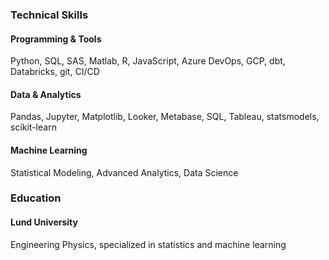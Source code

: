### Technical Skills
#### Programming & Tools
Python, SQL, SAS, Matlab, R, JavaScript, Azure DevOps, GCP, dbt, Databricks, git, CI/CD

#### Data & Analytics
Pandas, Jupyter, Matplotlib, Looker, Metabase, SQL, Tableau, statsmodels, scikit-learn

#### Machine Learning
Statistical Modeling, Advanced Analytics, Data Science

### Education
#### Lund University
Engineering Physics, specialized in statistics and machine learning